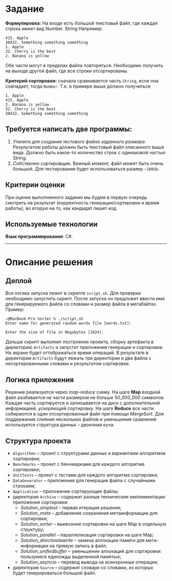 # Задание

**Формулировка:** На входе есть большой текстовый файл, где каждая строка имеет вид Number. String
Например:
```
415. Apple
30432. Something something something
1. Apple
32. Cherry is the best
2. Banana is yellow
```
   Обе части могут в пределах файла повторяться. Необходимо получить на выходе другой файл, где
   все строки отсортированы.

   **Критерий сортировки:** сначала сравнивается часть `String`, если она
   совпадает, тогда `Number`. Т.е. в примере выше должно получиться
```
1. Apple
415. Apple
2. Banana is yellow
32. Cherry is the best
30432. Something something something
```

## Требуется написать две программы:
1. *Утилита для создания тестового файла заданного размера*. Результатом работы должен быть
   текстовый файл описанного выше вида. Должно быть какое-то количество строк с одинаковой
   частью String.
2. *Собственно сортировщик*. Важный момент, файл может быть очень большой. Для тестирования
   будет использоваться размер `~100Gb`.

## Критерии оценки
   При оценке выполненного задания мы будем в первую очередь смотреть на результат
   (корректность генерации/сортировки и время работы), во вторую на то, как кандидат пишет код.
   
## Используемые технологии
**Язык программирования**: C#.

---

# Описание решения

## Деплой

Вся логика запуска лежит в скрипте `script.sh`. Для проверки необходимо запустить скрипт. После запуска он предложит ввести имя для генерируемого файла со словами и размер файла в мегабайтах.
Пример:

```
–@MacBook-Pro Sorter % ./script.sh
Enter name for generated random words file [words.txt]:

Enter the size of file in Megabytes [1024]:

```
Дальше скрипт выполнит построение проекта, сборку артефакта в директорию `Artifacts` и запустит приложения генерации и сортировки. На экране будет оттображаться время операций. В результате в директории `Artifacts` будут лежать три директории и два файла с несортированными словами и результатом сортировки.

## Логика приложения

Решение реализуется через *map-reduce* схему.
На шаге **Map** входной файл разбивается на части размером не больше 50_000_000 символов. Каждая часть сортируется и записывается на диск с дополнительной информацией, ускоряющей сортировку.
На шаге **Reduce** все части собираются в один отсортированный файл при помощи MergeSort. Для поддержания слияния нескольких файлов и уменьшения сравнений используется структура данных – двоичная куча.

## Структура проекта

- `Algorithms` – проект с структурами данных и вариантами алгоритмов сортировки;
- `Benchmarks` – проект с бенчмарками для каждого алгоритма сортировки;
- `UnitTests` – проект с тестами для каждого алгоритма сортировки;
- `DataGenerator` – приложение для генерации файла с случайными строками;
- `Application` – приложение сортирующее файлы;
- директория `Archive` – содержит разные технические имплиментации приложения сортировки:
  - *Solution_simplest* – первая итерация решения;
  - *Solution_meta* – добавление сохранения метаинформации для сортировки;
  - *Solution_sorter* – вынесение сортировки на шаге Map в отдельную структуру;
  - *Solution_parallel* – параллелизация сортировки на шаге Map;
  - *Solution_directmetawrite* – замена аллокации памяти для мета-информации на прямую запись в файл;
  - *Solution_unifiedbuffer* – уменьшение аллокаций для сортировки: пользуемся единожды выделенной памятью;
  - *Solution_asyncio* – перевод вывода на асинхронные операции;
- директория `Source` – содержит словари со словами, из которых будет генерироваться большой файл.